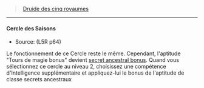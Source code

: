 ﻿---
!GenericItem
Name: Cercle des Saisons
Source: (L5R p64)
Id: l5r_druid_hd.md#cercle-des-saisons
ParentLink: l5r_druid_hd.md#druide-des-cinq-royaumes
ParentName: Druide des cinq royaumes
NameLevel: 4
Attributes:
  Name: Cercle des Saisons
  Markdown: >+
    #### <!--Name-->Cercle des Saisons<!--/Name-->


    - Source: <!--Source-->(L5R p64)<!--/Source-->


    Le fonctionnement de ce Cercle reste le même. Cependant, l'aptitude "Tours de magie bonus" devient [secret ancestral bonus](hd_l5r_druid_secrets_ancestraux.md). Quand vous sélectionnez ce cercle au niveau 2, choisissez une compétence d'Intelligence supplémentaire et appliquez-lui le bonus de l'aptitude de classe secrets ancestraux

  Source: (L5R p64)
AttributesDictionary: >+
  Name: Cercle des Saisons

  Markdown: >+

    #### <!--Name-->Cercle des Saisons<!--/Name-->





    - Source: <!--Source-->(L5R p64)<!--/Source-->





    Le fonctionnement de ce Cercle reste le même. Cependant, l'aptitude "Tours de magie bonus" devient [secret ancestral bonus](hd_l5r_druid_secrets_ancestraux.md). Quand vous sélectionnez ce cercle au niveau 2, choisissez une compétence d'Intelligence supplémentaire et appliquez-lui le bonus de l'aptitude de classe secrets ancestraux



  Source: (L5R p64)

---
> [Druide des cinq royaumes](hd_l5r_druid.md)

---

#### Cercle des Saisons

- Source: (L5R p64)

Le fonctionnement de ce Cercle reste le même. Cependant, l'aptitude "Tours de magie bonus" devient [secret ancestral bonus](hd_l5r_druid_secrets_ancestraux.md). Quand vous sélectionnez ce cercle au niveau 2, choisissez une compétence d'Intelligence supplémentaire et appliquez-lui le bonus de l'aptitude de classe secrets ancestraux

